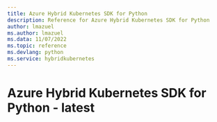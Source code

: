 ```yaml
---
title: Azure Hybrid Kubernetes SDK for Python
description: Reference for Azure Hybrid Kubernetes SDK for Python
author: lmazuel
ms.author: lmazuel
ms.data: 11/07/2022
ms.topic: reference
ms.devlang: python
ms.service: hybridkubernetes
---
```

# Azure Hybrid Kubernetes SDK for Python - latest

